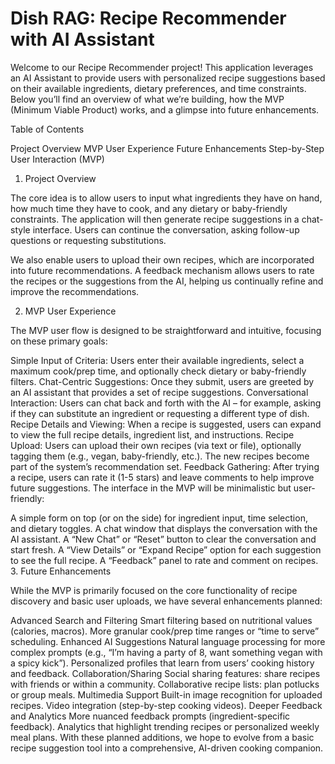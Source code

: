 # Dish RAG: Recipe Recommender with AI Assistant

Welcome to our Recipe Recommender project! This application leverages an AI Assistant to provide users with personalized recipe suggestions based on their available ingredients, dietary preferences, and time constraints. Below you’ll find an overview of what we’re building, how the MVP (Minimum Viable Product) works, and a glimpse into future enhancements.

Table of Contents

Project Overview
MVP User Experience
Future Enhancements
Step-by-Step User Interaction (MVP)
1. Project Overview

The core idea is to allow users to input what ingredients they have on hand, how much time they have to cook, and any dietary or baby-friendly constraints. The application will then generate recipe suggestions in a chat-style interface. Users can continue the conversation, asking follow-up questions or requesting substitutions.

We also enable users to upload their own recipes, which are incorporated into future recommendations. A feedback mechanism allows users to rate the recipes or the suggestions from the AI, helping us continually refine and improve the recommendations.

2. MVP User Experience

The MVP user flow is designed to be straightforward and intuitive, focusing on these primary goals:

Simple Input of Criteria: Users enter their available ingredients, select a maximum cook/prep time, and optionally check dietary or baby-friendly filters.
Chat-Centric Suggestions: Once they submit, users are greeted by an AI assistant that provides a set of recipe suggestions.
Conversational Interaction: Users can chat back and forth with the AI – for example, asking if they can substitute an ingredient or requesting a different type of dish.
Recipe Details and Viewing: When a recipe is suggested, users can expand to view the full recipe details, ingredient list, and instructions.
Recipe Upload: Users can upload their own recipes (via text or file), optionally tagging them (e.g., vegan, baby-friendly, etc.). The new recipes become part of the system’s recommendation set.
Feedback Gathering: After trying a recipe, users can rate it (1-5 stars) and leave comments to help improve future suggestions.
The interface in the MVP will be minimalistic but user-friendly:

A simple form on top (or on the side) for ingredient input, time selection, and dietary toggles.
A chat window that displays the conversation with the AI assistant.
A “New Chat” or “Reset” button to clear the conversation and start fresh.
A “View Details” or “Expand Recipe” option for each suggestion to see the full recipe.
A “Feedback” panel to rate and comment on recipes.
3. Future Enhancements

While the MVP is primarily focused on the core functionality of recipe discovery and basic user uploads, we have several enhancements planned:

Advanced Search and Filtering
Smart filtering based on nutritional values (calories, macros).
More granular cook/prep time ranges or “time to serve” scheduling.
Enhanced AI Suggestions
Natural language processing for more complex prompts (e.g., “I’m having a party of 8, want something vegan with a spicy kick”).
Personalized profiles that learn from users’ cooking history and feedback.
Collaboration/Sharing
Social sharing features: share recipes with friends or within a community.
Collaborative recipe lists: plan potlucks or group meals.
Multimedia Support
Built-in image recognition for uploaded recipes.
Video integration (step-by-step cooking videos).
Deeper Feedback and Analytics
More nuanced feedback prompts (ingredient-specific feedback).
Analytics that highlight trending recipes or personalized weekly meal plans.
With these planned additions, we hope to evolve from a basic recipe suggestion tool into a comprehensive, AI-driven cooking companion.
